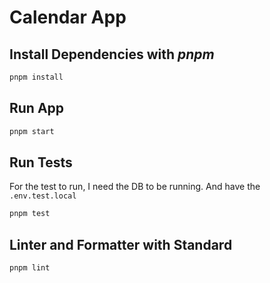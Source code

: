 # Calendar App

## Install Dependencies with ***pnpm***
```bash
pnpm install
```

## Run App
```bash
pnpm start
```

## Run Tests
For the test to run, I need the DB to be running. And have the `.env.test.local`
```bash
pnpm test
```
## Linter and Formatter with **Standard**
```bash
pnpm lint
```
